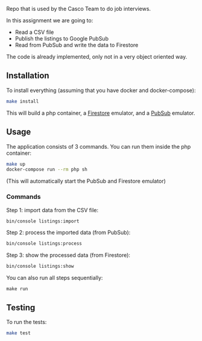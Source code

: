 Repo that is used by the Casco Team to do job interviews.

In this assignment we are going to:
- Read a CSV file
- Publish the listings to Google PubSub
- Read from PubSub and write the data to Firestore

The code is already implemented, only not in a very object oriented way.


## Installation

To install everything (assuming that you have docker and docker-compose):

```sh
make install
```

This will build a php container, a [Firestore](https://cloud.google.com/firestore/docs/overview) 
emulator, and a [PubSub](https://cloud.google.com/pubsub/docs/overview) emulator.

## Usage

The application consists of 3 commands. You can run them inside the php container:

```sh
make up
docker-compose run --rm php sh
```

(This will automatically start the PubSub and Firestore emulator)

### Commands

Step 1: import data from the CSV file:

```sh
bin/console listings:import
```

Step 2: process the imported data (from PubSub):

```sh
bin/console listings:process
```

Step 3: show the processed data (from Firestore):

```sh
bin/console listings:show
```

You can also run all steps sequentially:

```
make run
```

## Testing

To run the tests:

```sh
make test
```


